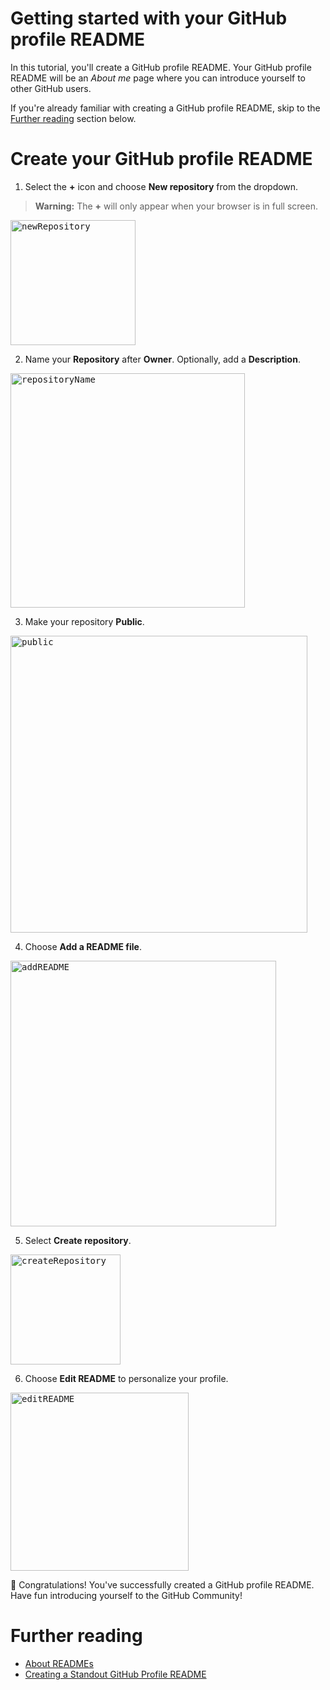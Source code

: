# Getting started with your GitHub profile README

In this tutorial, you'll create a GitHub profile README. Your GitHub profile README will be an *About me* page where you can introduce yourself to other GitHub users. 

If you're already familiar with creating a GitHub profile README, skip to the [Further reading](#further-reading) section below.

# Create your GitHub profile README 
1. Select the **+** icon and choose **New repository** from the dropdown.
> **Warning:** The **+** will only appear when your browser is in full screen. 

<kbd><img width="200" alt="newRepository" src="https://user-images.githubusercontent.com/41116726/129500454-264156f4-e9ae-46b1-aa25-b53c85bc98d4.png" /></kdb>

2. Name your **Repository** after **Owner**. Optionally, add a **Description**.

<kbd><img width="375" alt="repositoryName" src="https://user-images.githubusercontent.com/41116726/129504735-d7cecef9-dc09-4c46-b901-0037d7ba2d18.png"/></kbd>

3. Make your repository **Public**. 

<kbd><img width="475" alt="public" src="https://user-images.githubusercontent.com/41116726/129504008-f3c4d2c5-b781-4d79-a2a7-b9a7dacd2bf4.png"/></kbd>

4. Choose **Add a README file**.

<kbd><img width="425" alt="addREADME" src="https://user-images.githubusercontent.com/41116726/129504129-a81e8eab-39dc-47c7-95b3-e9346936fef5.png"/></kbd>

5. Select **Create repository**.

<kbd><img width="176" alt="createRepository" src="https://user-images.githubusercontent.com/41116726/129500459-36b162c7-4ef4-4677-9f38-40d398957bf5.png"/></kbd>

6. Choose **Edit README** to personalize your profile. 

<kbd><img width="285" alt="editREADME" src="https://user-images.githubusercontent.com/41116726/129503434-76df1619-e19e-40e5-a6c6-687970a2cbca.png"/></kbd>

:clap: Congratulations! You've successfully created a GitHub profile README. Have fun introducing yourself to the GitHub Community!

# Further reading  
- [About READMEs](https://docs.github.com/en/github/creating-cloning-and-archiving-repositories/creating-a-repository-on-github/about-readmes)
- [Creating a Standout GitHub Profile README](https://medium.com/bigcommerce-developer-blog/creating-a-standout-github-profile-readme-ee87f4320585)
